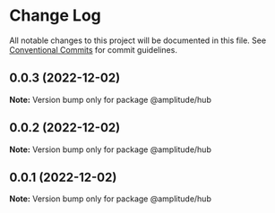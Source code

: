 # Change Log

All notable changes to this project will be documented in this file.
See [Conventional Commits](https://conventionalcommits.org) for commit guidelines.

## 0.0.3 (2022-12-02)

**Note:** Version bump only for package @amplitude/hub





## 0.0.2 (2022-12-02)

**Note:** Version bump only for package @amplitude/hub





## 0.0.1 (2022-12-02)

**Note:** Version bump only for package @amplitude/hub

